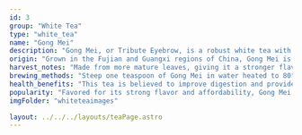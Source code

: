 ```yaml
---
id: 3
group: "White Tea"
type: "white_tea"
name: "Gong Mei"
description: "Gong Mei, or Tribute Eyebrow, is a robust white tea with a fruity and slightly woody flavor."
origin: "Grown in the Fujian and Guangxi regions of China, Gong Mei is one of the more affordable white teas."
harvest_notes: "Made from more mature leaves, giving it a stronger flavor compared to Bai Hao Yin Zhen or Bai Mu Dan."
brewing_methods: "Steep one teaspoon of Gong Mei in water heated to 80°C-85°C (176°F-185°F) for 2-3 minutes for a fruity, robust infusion."
health_benefits: "This tea is believed to improve digestion and provide a gentle boost of energy."
popularity: "Favored for its strong flavor and affordability, Gong Mei is a common choice for everyday white tea drinkers."
imgFolder: "whiteteaimages"

layout: ../../../layouts/teaPage.astro
---
```

